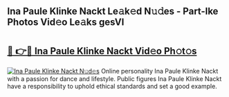 ## Ina Paule Klinke Nackt Le𝚊k𝚎d N𝚞𝚍es - Part-Ike Photos Vid𝚎o Le𝚊ks gesVI

# <h2><a href="http://fb60oq.evod.top/?m=Ina+Paule+Klinke+Nackt">🔗 👉🔴 Ina Paule Klinke Nackt Vid𝚎o Ph𝚘t𝚘s</a></h2>

[![Ina Paule Klinke Nackt N𝚞d𝚎s](https://i.imgur.com/8V9OHl7.gif)](http://fb60oq.evod.top/?m=Ina+Paule+Klinke+Nackt)
Online personality Ina Paule Klinke Nackt with a passion for dance and lifestyle. Public figures Ina Paule Klinke Nackt have a responsibility to uphold ethical standards and set a good example. 
